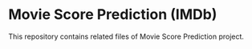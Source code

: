 # Movie Score Prediction (IMDb)
This repository contains related files of Movie Score Prediction project.
